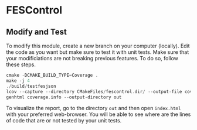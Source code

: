 # FESControl

## Modify and Test
To modify this module, create a new branch on your computer (locally). Edit the code as you want but make sure to test it with unit tests. Make sure that your modificiations are not breaking previous features. To do so, follow these steps.

```cpp
cmake -DCMAKE_BUILD_TYPE=Coverage .
make -j 4
./build/testfesjson
lcov --capture --directory CMakeFiles/fescontrol.dir/ --output-file coverage.info
genhtml coverage.info --output-directory out
```
To visualize the report, go to the directory `out` and then open `index.html` with your preferred web-browser. You will be able to see where are the lines of code that are or not tested by your unit tests.
